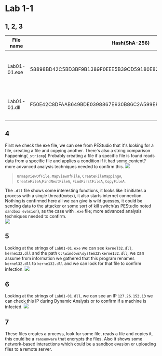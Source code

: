 # Lab 1-1
## 1, 2, 3

| File name    | Hash(ShA-256)                                                    | VT report                                                                                                                      | Compiled time                                                                | Packed                                                                 |
| ------------ | ---------------------------------------------------------------- | ------------------------------------------------------------------------------------------------------------------------------ | ---------------------------------------------------------------------------- | ---------------------------------------------------------------------- |
| Lab01-01.exe | 58898BD42C5BD3BF9B1389F0EEE5B39CD59180E8370EB9EA838A0B327BD6FE47 | [54/73 trojan](https://www.virustotal.com/gui/file/58898bd42c5bd3bf9b1389f0eee5b39cd59180e8370eb9ea838a0b327bd6fe47/detection) | [Sun Dec 19 16:16:19 2010 \| UTC!](https://i.imgur.com/bqw9A9P.png) <br><br> | [No signs of being packed or obfuscated.](https://imgur.com/a/lqDF6zO) |
| Lab01-01.dll | F50E42C8DFAAB649BDE0398867E930B86C2A599E8DB83B8260393082268F2DBA | [39/72 trojan](https://www.virustotal.com/gui/file/f50e42c8dfaab649bde0398867e930b86c2a599e8db83b8260393082268f2dba/detection) | [Sun Dec 19 16:16:38 2010 \| UTC](https://i.imgur.com/tMSvTQ4.png)<br>       | [No signs of being packed or obfuscated.](https://imgur.com/a/IjpDPVJ) |

## 4
First we check the exe file, we can see from PEStudio that it's looking for a file, creating a file and copying another. There's also a string comparison happening(`_stricmp`) Probably creating a file if a specific file is found reads data from a specific file and applies a condition if it had some content? more advanced analysis techniques needed to confirm this.
![](https://imgur.com/Y8w32Jk.jpg)

> `UnmapViewOfFile`, `MapViewOfFile`, `CreateFileMappingA`, `CreateFileA`,`FindNextFileA`, `FindFirstFileA`, `CopyFileA`.

The `.dll` file shows some interesting functions, it looks like it initiates a process with a single thread(`mutex`), it also starts internet connection. Nothing is confirmed here all we can give is wild guesses, it could be sending data to the attacker or some sort of kill switch(as PEStudio noted `sandbox evasion`), as the case with `.exe` file; more advanced analysis techniques needed to confirm.   
![](https://imgur.com/TYYnwnv.jpg)


## 5
Looking at the strings of `Lab01-01.exe` we can see `kernel32.dll`, `kerne132.dll` and the path `C:\windows\system32\kerne132.dll`, we can assume from information we gathered that this program renames `kernel32.dll` to `kerne132.dll` and we can look for that file to confirm infection. 
![](https://i.imgur.com/ZnmoVaJ.png)


## 6
Looking at the strings of `Lab01-01.dll`, we can see an IP `127.26.152.13` we can check this IP during Dynamic Analysis or to confirm if a machine is infected.
![](https://i.imgur.com/FlM26nr.png)

## 7
These files creates a process, look for some file, reads a file and copies it,  this could be a `ransomware` that encrypts the files. Also it shows some network-based interactions which could be a sandbox evasion or uploading files to a remote server.